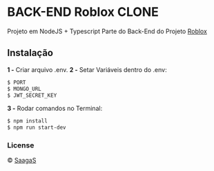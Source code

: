 # BACK-END Roblox CLONE

Projeto em NodeJS + Typescript
Parte do Back-End do Projeto [Roblox]([https://b7web.com.br](https://github.com/SaagaS0/reactjs-Roblox-CLONE))

## Instalação
**1 -** Criar arquivo .env.
**2 -** Setar Variáveis dentro do .env:
```sh
$ PORT
$ MONGO_URL
$ JWT_SECRET_KEY
```
**3 -** Rodar comandos no Terminal:
```sh
$ npm install
$ npm run start-dev
```

### License
© [SaagaS](https://github.com/SaagaS0)
